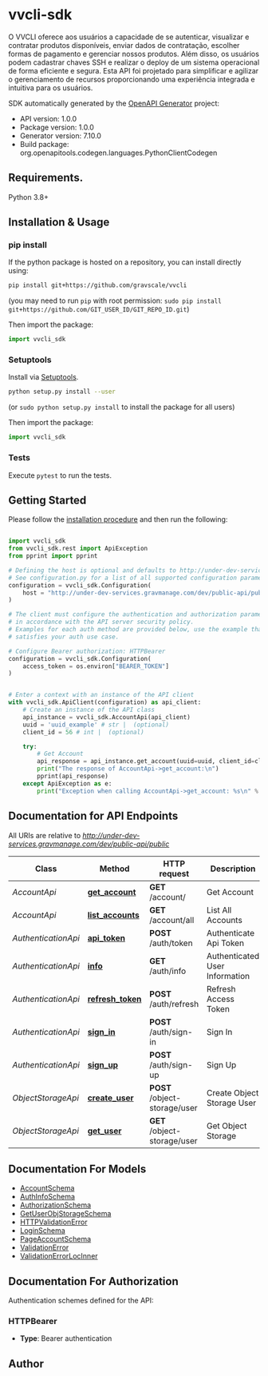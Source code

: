 # vvcli-sdk
O VVCLI oferece aos usuários a capacidade de se autenticar, visualizar e contratar produtos disponíveis, enviar dados de contratação, escolher formas de pagamento e gerenciar nossos produtos. Além disso, os usuários podem cadastrar chaves SSH e realizar o deploy de um sistema operacional de forma eficiente e segura. Esta API foi projetado para simplificar e agilizar o gerenciamento de recursos proporcionando uma experiência integrada e intuitiva para os usuários.

SDK automatically generated by the [OpenAPI Generator](https://openapi-generator.tech) project:

- API version: 1.0.0
- Package version: 1.0.0
- Generator version: 7.10.0
- Build package: org.openapitools.codegen.languages.PythonClientCodegen

## Requirements.

Python 3.8+

## Installation & Usage
### pip install

If the python package is hosted on a repository, you can install directly using:

```sh
pip install git+https://github.com/gravscale/vvcli
```
(you may need to run `pip` with root permission: `sudo pip install git+https://github.com/GIT_USER_ID/GIT_REPO_ID.git`)

Then import the package:
```python
import vvcli_sdk
```

### Setuptools

Install via [Setuptools](http://pypi.python.org/pypi/setuptools).

```sh
python setup.py install --user
```
(or `sudo python setup.py install` to install the package for all users)

Then import the package:
```python
import vvcli_sdk
```

### Tests

Execute `pytest` to run the tests.

## Getting Started

Please follow the [installation procedure](#installation--usage) and then run the following:

```python

import vvcli_sdk
from vvcli_sdk.rest import ApiException
from pprint import pprint

# Defining the host is optional and defaults to http://under-dev-services.gravmanage.com/dev/public-api/public
# See configuration.py for a list of all supported configuration parameters.
configuration = vvcli_sdk.Configuration(
    host = "http://under-dev-services.gravmanage.com/dev/public-api/public"
)

# The client must configure the authentication and authorization parameters
# in accordance with the API server security policy.
# Examples for each auth method are provided below, use the example that
# satisfies your auth use case.

# Configure Bearer authorization: HTTPBearer
configuration = vvcli_sdk.Configuration(
    access_token = os.environ["BEARER_TOKEN"]
)


# Enter a context with an instance of the API client
with vvcli_sdk.ApiClient(configuration) as api_client:
    # Create an instance of the API class
    api_instance = vvcli_sdk.AccountApi(api_client)
    uuid = 'uuid_example' # str |  (optional)
    client_id = 56 # int |  (optional)

    try:
        # Get Account
        api_response = api_instance.get_account(uuid=uuid, client_id=client_id)
        print("The response of AccountApi->get_account:\n")
        pprint(api_response)
    except ApiException as e:
        print("Exception when calling AccountApi->get_account: %s\n" % e)

```

## Documentation for API Endpoints

All URIs are relative to *http://under-dev-services.gravmanage.com/dev/public-api/public*

Class | Method | HTTP request | Description
------------ | ------------- | ------------- | -------------
*AccountApi* | [**get_account**](docs/AccountApi.md#get_account) | **GET** /account/ | Get Account
*AccountApi* | [**list_accounts**](docs/AccountApi.md#list_accounts) | **GET** /account/all | List All Accounts
*AuthenticationApi* | [**api_token**](docs/AuthenticationApi.md#api_token) | **POST** /auth/token | Authenticate Api Token
*AuthenticationApi* | [**info**](docs/AuthenticationApi.md#info) | **GET** /auth/info | Authenticated User Information
*AuthenticationApi* | [**refresh_token**](docs/AuthenticationApi.md#refresh_token) | **POST** /auth/refresh | Refresh Access Token
*AuthenticationApi* | [**sign_in**](docs/AuthenticationApi.md#sign_in) | **POST** /auth/sign-in | Sign In
*AuthenticationApi* | [**sign_up**](docs/AuthenticationApi.md#sign_up) | **POST** /auth/sign-up | Sign Up
*ObjectStorageApi* | [**create_user**](docs/ObjectStorageApi.md#create_user) | **POST** /object-storage/user | Create Object Storage User
*ObjectStorageApi* | [**get_user**](docs/ObjectStorageApi.md#get_user) | **GET** /object-storage/user | Get Object Storage


## Documentation For Models

 - [AccountSchema](docs/AccountSchema.md)
 - [AuthInfoSchema](docs/AuthInfoSchema.md)
 - [AuthorizationSchema](docs/AuthorizationSchema.md)
 - [GetUserObjStorageSchema](docs/GetUserObjStorageSchema.md)
 - [HTTPValidationError](docs/HTTPValidationError.md)
 - [LoginSchema](docs/LoginSchema.md)
 - [PageAccountSchema](docs/PageAccountSchema.md)
 - [ValidationError](docs/ValidationError.md)
 - [ValidationErrorLocInner](docs/ValidationErrorLocInner.md)


<a id="documentation-for-authorization"></a>
## Documentation For Authorization


Authentication schemes defined for the API:
<a id="HTTPBearer"></a>
### HTTPBearer

- **Type**: Bearer authentication


## Author




